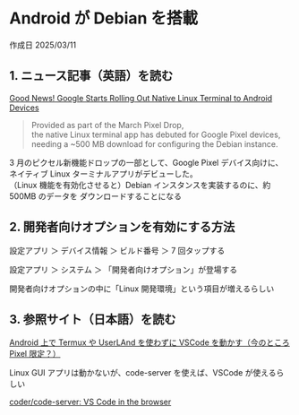 # Android が Debian を搭載

作成日 2025/03/11

## 1. ニュース記事（英語）を読む

[Good News! Google Starts Rolling Out Native Linux Terminal to Android Devices](https://news.itsfoss.com/google-android-linux-terminal-rollout/)

> Provided as part of the March Pixel Drop,\
> the native Linux terminal app has debuted for Google Pixel devices,\
> needing a ~500 MB download for configuring the Debian instance.

3 月のピクセル新機能ドロップの一部として、Google Pixel デバイス向けに、\
ネイティブ Linux ターミナルアプリがデビューした。\
（Linux 機能を有効化させると）Debian インスタンスを実装するのに、約 500MB のデータを
ダウンロードすることになる

## 2. 開発者向けオプションを有効にする方法

設定アプリ ＞ デバイス情報 ＞ ビルド番号 ＞ 7 回タップする

設定アプリ ＞ システム ＞ 「開発者向けオプション」が登場する

開発者向けオプションの中に「Linux 開発環境」という項目が増えるらしい

## 3. 参照サイト（日本語）を読む

[Android 上で Termux や UserLAnd を使わずに VSCode を動かす（今のところ Pixel 限定？）](https://qiita.com/shun_nishi/items/8cc2bcd34fb192dc215b)

Linux GUI アプリは動かないが、code-server を使えば、VSCode が使えるらしい

[coder/code-server: VS Code in the browser](https://github.com/coder/code-server)
